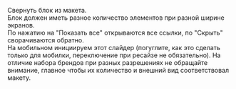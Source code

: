 Свернуть  блок из макета.<br>
Блок должен иметь разное количество элементов при разной ширине экранов.<br>
По нажатию на "Показать все" открываются все ссылки, по "Скрыть" сворачиваются обратно.<br>
На мобильном инициируем этот слайдер (погуглите, как это сделать только для мобилки, переключение при ресайзе не обязательно). На отличие набора брендов при разных разрешениях не обращайте внимание, главное чтобы их количество и внешний вид соответствовал макету.<br>
